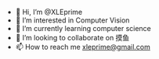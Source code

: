 - 👋 Hi, I’m @XLEprime
- 👀 I’m interested in Computer Vision
- 🌱 I’m currently learning computer science
- 💞️ I’m looking to collaborate on 摸鱼
- 📫 How to reach me xleprime@gmail.com

<!---
XLEprime/XLEprime is a ✨ special ✨ repository because its `README.md` (this file) appears on your GitHub profile.
You can click the Preview link to take a look at your changes.
--->
